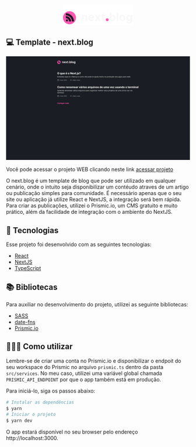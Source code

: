 <p align="center">
  <img alt="logo-next.blog" src=".github/logo.svg" width="192px">
</p>

<!-- <h1 align="center">
  <img alt="project-final-gif" src=".github/prisma-focus-2.gif" width="100%">
</h1> -->

## 💻 Template - next.blog

<p align="center">
  <img alt="next-blog" src=".github/next.blog.png" width="auto">
</p>

Você pode acessar o projeto WEB clicando neste link [acessar projeto](https://blog-template-adairjuneo.vercel.app/)

O next.blog é um template de blog que pode ser utilizado em qualquer cenário, onde o intuito seja disponibilizar um contéudo atraves de um artigo ou publicação simples para comunidade. É necessário apenas que o seu site ou aplicação já utilize React e NextJS, a integração será bem rápida. Para criar as publicações, utilizei o Prismic.io, um CMS gratuito e muito prático, além da facilidade de integração com o ambiente do NextJS.

## 🧪 Tecnologias

Esse projeto foi desenvolvido com as seguintes tecnologias:

- [React](https://reactjs.org)
- [NextJS](https://nextjs.org)
- [TypeScript](https://www.typescriptlang.org/)

## 📚 Bibliotecas

Para auxiliar no desenvolvimento do projeto, utilizei as seguinte bibliotecas:

- [SASS](https://sass-lang.com/)
- [date-fns](https://date-fns.org/docs/Getting-Started)
- [Prismic.io](https://prismic.io/)

## 👨🏻‍💻 Como utilizar

Lembre-se de criar uma conta no Prismic.io e disponibilizar o endpoit do seu workspace do Prismic no arquivo `prismic.ts` dentro da pasta `src/services`. No meu caso, utilizei uma variável global chamada `PRISMIC_API_ENDPOINT` por que o app também está em produção.

Para iniciá-lo, siga os passos abaixo:

```bash
# Instalar as dependências
$ yarn
# Iniciar o projeto
$ yarn dev
```

O app estará disponível no seu browser pelo endereço http://localhost:3000.
